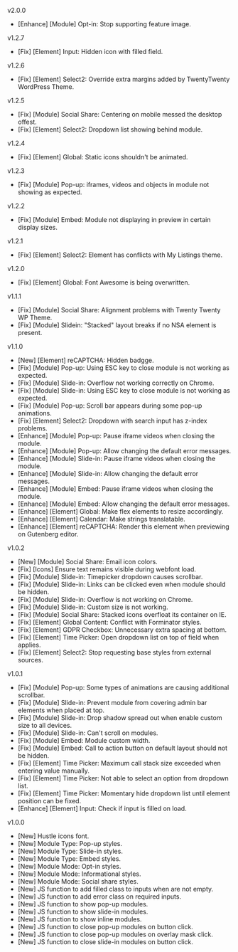v2.0.0
- [Enhance] [Module] Opt-in: Stop supporting feature image.


v1.2.7
- [Fix] [Element] Input: Hidden icon with filled field.


v1.2.6
- [Fix] [Element] Select2: Override extra margins added by TwentyTwenty WordPress Theme.


v1.2.5
- [Fix] [Module] Social Share: Centering on mobile messed the desktop offest.
- [Fix] [Element] Select2: Dropdown list showing behind module.


v1.2.4
- [Fix] [Element] Global: Static icons shouldn't be animated.


v1.2.3
- [Fix] [Module] Pop-up: iframes, videos and objects in module not showing as expected.


v1.2.2
- [Fix] [Module] Embed: Module not displaying in preview in certain display sizes.


v1.2.1
- [Fix] [Element] Select2: Element has conflicts with My Listings theme.


v1.2.0
- [Fix] [Element] Global: Font Awesome is being overwritten.


v1.1.1
- [Fix] [Module] Social Share: Alignment problems with Twenty Twenty WP Theme.
- [Fix] [Module] Slidein: "Stacked" layout breaks if no NSA element is present.


v1.1.0
- [New]     [Element] reCAPTCHA: Hidden badgge.
- [Fix]     [Module]  Pop-up: Using ESC key to close module is not working as expected.
- [Fix]     [Module]  Slide-in: Overflow not working correctly on Chrome.
- [Fix]     [Module]  Slide-in: Using ESC key to close module is not working as expected.
- [Fix]     [Module]  Pop-up: Scroll bar appears during some pop-up animations.
- [Fix]     [Element] Select2: Dropdown with search input has z-index problems.
- [Enhance] [Module]  Pop-up: Pause iframe videos when closing the module.
- [Enhance] [Module]  Pop-up: Allow changing the default error messages.
- [Enhance] [Module]  Slide-in: Pause iframe videos when closing the module.
- [Enhance] [Module]  Slide-in: Allow changing the default error messages.
- [Enhance] [Module]  Embed: Pause iframe videos when closing the module.
- [Enhance] [Module]  Embed: Allow changing the default error messages.
- [Enhance] [Element] Global: Make flex elements to resize accordingly.
- [Enhance] [Element] Calendar: Make strings translatable.
- [Enhance] [Element] reCAPTCHA: Render this element when previewing on Gutenberg editor.


v1.0.2
- [New] [Module]  Social Share: Email icon colors.
- [Fix] [Icons]   Ensure text remains visible during webfont load.
- [Fix] [Module]  Slide-in: Timepicker dropdown causes scrollbar.
- [Fix] [Module]  Slide-in: Links can be clicked even when module should be hidden.
- [Fix] [Module]  Slide-in: Overflow is not working on Chrome.
- [Fix] [Module]  Slide-in: Custom size is not working.
- [Fix] [Module]  Social Share: Stacked icons overfloat its container on IE.
- [Fix] [Element] Global Content: Conflict with Forminator styles.
- [Fix] [Element] GDPR Checkbox: Unnecessary extra spacing at bottom.
- [Fix] [Element] Time Picker: Open dropdown list on top of field when applies.
- [Fix] [Element] Select2: Stop requesting base styles from external sources.


v1.0.1
- [Fix]     [Module]  Pop-up: Some types of animations are causing additional scrollbar.
- [Fix]     [Module]  Slide-in: Prevent module from covering admin bar elements when placed at top.
- [Fix]     [Module]  Slide-in: Drop shadow spread out when enable custom size to all devices.
- [Fix]     [Module]  Slide-in: Can't scroll on modules.
- [Fix]     [Module]  Embed: Module custom width.
- [Fix]     [Module]  Embed: Call to action button on default layout should not be hidden.
- [Fix]     [Element] Time Picker: Maximum call stack size exceeded when entering value manually.
- [Fix]     [Element] Time Picker: Not able to select an option from dropdown list.
- [Fix]     [Element] Time Picker: Momentary hide dropdown list until element position can be fixed.
- [Enhance] [Element] Input: Check if input is filled on load.


v1.0.0
- [New] Hustle icons font.
- [New] Module Type: Pop-up styles.
- [New] Module Type: Slide-in styles.
- [New] Module Type: Embed styles.
- [New] Module Mode: Opt-in styles.
- [New] Module Mode: Informational styles.
- [New] Module Mode: Social share styles.
- [New] JS function to add filled class to inputs when are not empty.
- [New] JS function to add error class on required inputs.
- [New] JS function to show pop-up modules.
- [New] JS function to show slide-in modules.
- [New] JS function to show inline modules.
- [New] JS function to close pop-up modules on button click.
- [New] JS function to close pop-up modules on overlay mask click.
- [New] JS function to close slide-in modules on button click.